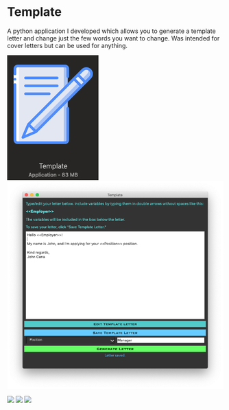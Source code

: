 # Template
A python application I developed which allows you to generate a template letter and change just the few words you want to change. Was intended for cover letters but can be used for anything.

![](Screenshots/AppIcon.png)
![](Screenshots/AppUI.png)

![](Gifs/AddVars.gif)
![](Gifs/GenerateLetter.gif)
![](Gifs/Copy.gif)
